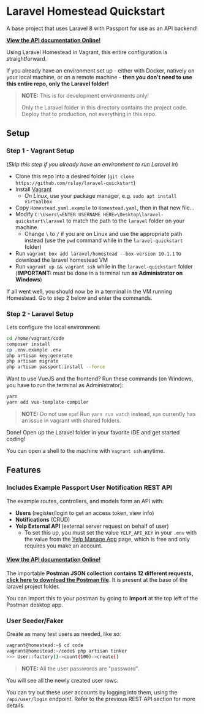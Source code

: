 # Laravel Homestead Quickstart

A base project that uses Laravel 8 with Passport for use as an API backend!

**[View the API documentation Online!](https://documenter.getpostman.com/view/13272092/TVejiW5G)**

Using Laravel Homestead in Vagrant, this entire configuration is straightforward.

If you already have an environment set up - either with Docker, natively on your local machine, or on a remote machine - **then you don't need to use this entire repo, only the Laravel folder!**

> **NOTE:** This is for development environments only!
>
> Only the Laravel folder in this directory contains the project code. Deploy that to production, not everything in this repo.

## Setup

### Step 1 - Vagrant Setup

(_Skip this step if you already have an environment to run Laravel in_)

- Clone this repo into a desired folder (`git clone https://github.com/rslay/laravel-quickstart`)
- Install [Vagrant](https://www.vagrantup.com/downloads)
    - _On Linux_, use your package manager, e.g. `sudo apt install virtualbox`
- Copy `Homestead.yaml.example` to `Homestead.yaml`, then in that new file...
- Modify `C:\Users\<ENTER USERNAME HERE>\Desktop\laravel-quickstart\laravel` to match the path to the `laravel` folder on your machine
    - Change `\` to `/` if you are on Linux and use the appropriate path instead (use the `pwd` command while in the `laravel-quickstart` folder)
- Run `vagrant box add laravel/homestead --box-version 10.1.1` to download the laravel homestead VM
- Run `vagrant up && vagrant ssh` while in the `laravel-quickstart` folder (**IMPORTANT:** must be done in a terminal run **as Administrator on Windows**)

If all went well, you should now be in a terminal in the VM running Homestead. Go to step 2 below and enter the commands.

### Step 2 - Laravel Setup

Lets configure the local environment:

```bash
cd /home/vagrant/code
composer install
cp .env.example .env
php artisan key:generate
php artisan migrate
php artisan passport:install --force
```

Want to use VueJS and the frontend? Run these commands (on Windows, you have to run the terminal as Administrator):

```bash
yarn
yarn add vue-template-compiler
```

> **NOTE:** Do not use `npm`! Run `yarn run watch` instead, `npm` currently has an issue in vagrant with shared folders.

Done! Open up the Laravel folder in your favorite IDE and get started coding!

You can open a shell to the machine with `vagrant ssh` anytime.

## Features

### Includes Example Passport User Notification REST API

The example routes, controllers, and models form an API with:

- **Users** (register/login to get an access token, view info)
- **Notifications** (CRUD)
- **Yelp External API** (external server request on behalf of user)
  - To set this up, you must set the value `YELP_API_KEY` in your `.env` with the value from the [Yelp Manage App](https://www.yelp.com/developers/v3/manage_app) page, which is free and only requires you make an account.

#### [View the API documentation Online!](https://documenter.getpostman.com/view/13272092/TVejiW5G)

The importable **Postman JSON collection contains 12 different requests, [click here to download the Postman file](laravel/REST_Endpoints.postman_collection.json)**. It is present at the base of the laravel project folder.

You can import this to your postman by going to **Import** at the top left of the Postman desktop app.

### User Seeder/Faker

Create as many test users as needed, like so:

```bash
vagrant@homestead:~$ cd code
vagrant@homestead:~/code$ php artisan tinker
>>> User::factory()->count(100)->create()
```

> **NOTE:** All the user passwords are "password".

You will see all the newly created user rows.

You can try out these user accounts by logging into them, using the `/api/user/login` endpoint. Refer to the previous REST API section for more details.
